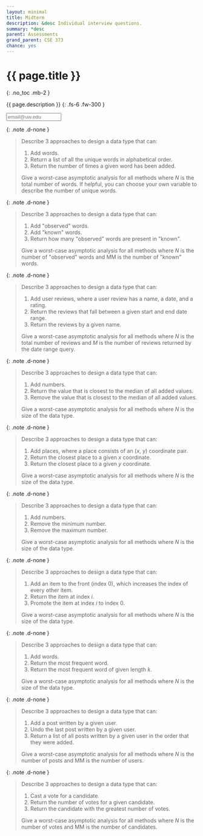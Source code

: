 ```yaml
---
layout: minimal
title: Midterm
description: &desc Individual interview questions.
summary: *desc
parent: Assessments
grand_parent: CSE 373
chance: yes
---
```


# {{ page.title }}
{: .no_toc .mb-2 }

{{ page.description }}
{: .fs-6 .fw-300 }

<input id="email" type="email" size="15" placeholder="email@uw.edu" class="text-beta p-2" />

{: .note .d-none }
> Describe 3 approaches to design a data type that can:
>
> 1. Add words.
> 1. Return a list of all the unique words in alphabetical order.
> 1. Return the number of times a given word has been added.
>
> Give a worst-case asymptotic analysis for all methods where _N_ is the total number of words. If helpful, you can choose your own variable to describe the number of unique words.

{: .note .d-none }
> Describe 3 approaches to design a data type that can:
>
> 1. Add "observed" words.
> 1. Add "known" words.
> 1. Return how many "observed" words are present in "known".
>
> Give a worst-case asymptotic analysis for all methods where _N_ is the number of "observed" words and MM is the number of "known" words.

{: .note .d-none }
> Describe 3 approaches to design a data type that can:
>
> 1. Add user reviews, where a user review has a name, a date, and a rating.
> 1. Return the reviews that fall between a given start and end date range.
> 1. Return the reviews by a given name.
>
> Give a worst-case asymptotic analysis for all methods where _N_ is the total number of reviews and _M_ is the number of reviews returned by the date range query.

{: .note .d-none }
> Describe 3 approaches to design a data type that can:
>
> 1. Add numbers.
> 1. Return the value that is closest to the median of all added values.
> 1. Remove the value that is closest to the median of all added values.
>
> Give a worst-case asymptotic analysis for all methods where _N_ is the size of the data type.

{: .note .d-none }
> Describe 3 approaches to design a data type that can:
>
> 1. Add places, where a place consists of an (_x_, _y_) coordinate pair.
> 1. Return the closest place to a given _x_ coordinate.
> 1. Return the closest place to a given _y_ coordinate.
>
> Give a worst-case asymptotic analysis for all methods where _N_ is the size of the data type.

{: .note .d-none }
> Describe 3 approaches to design a data type that can:
>
> 1. Add numbers.
> 1. Remove the minimum number.
> 1. Remove the maximum number.
>
> Give a worst-case asymptotic analysis for all methods where _N_ is the size of the data type.

{: .note .d-none }
> Describe 3 approaches to design a data type that can:
>
> 1. Add an item to the front (index 0), which increases the index of every other item.
> 1. Return the item at index _i_.
> 1. Promote the item at index _i_ to index 0.
>
> Give a worst-case asymptotic analysis for all methods where _N_ is the size of the data type.

{: .note .d-none }
> Describe 3 approaches to design a data type that can:
>
> 1. Add words.
> 1. Return the most frequent word.
> 1. Return the most frequent word of given length _k_.
>
> Give a worst-case asymptotic analysis for all methods where _N_ is the size of the data type.

{: .note .d-none }
> Describe 3 approaches to design a data type that can:
>
> 1. Add a post written by a given user.
> 1. Undo the last post written by a given user.
> 1. Return a list of all posts written by a given user in the order that they were added.
>
> Give a worst-case asymptotic analysis for all methods where _N_ is the number of posts and MM is the number of users.

{: .note .d-none }
> Describe 3 approaches to design a data type that can:
>
> 1. Cast a vote for a candidate.
> 1. Return the number of votes for a given candidate.
> 1. Return the candidate with the greatest number of votes.
>
> Give a worst-case asymptotic analysis for all methods where _N_ is the number of votes and MM is the number of candidates.

<script>
const email = document.getElementById("email");
const notes = document.getElementsByClassName("note");

email.addEventListener("input", event => {
    const seed = event.target.value.trim().toLowerCase();
    if (seed.endsWith("@uw.edu")) {
        for (const note of notes) {
            note.classList.add("d-none");
        };
        const chance = new Chance(seed);
        const shuffled = chance.shuffle(notes);
        for (const note of shuffled.slice(0, 3).sort((x, y) => x - y)) {
            note.classList.remove("d-none");
        };
    };
    document.title = document.title.replace("|", ` for ${seed} |`);
    const url = new URL(window.location);
    url.searchParams.set("email", seed);
    window.history.pushState(null, "", url.toString());
});

(new URL(window.location)).searchParams.forEach((val, key) => {
    const field = document.getElementById(key);
    field.value = val;
    field.dispatchEvent(new Event("input"));
});
</script>
